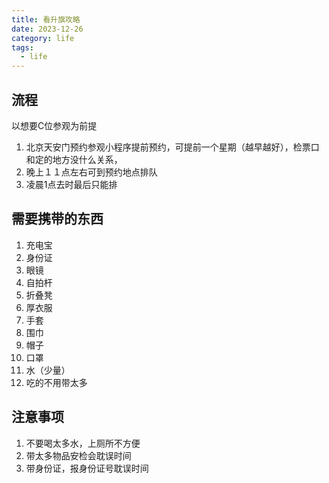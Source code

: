 ```yaml
---
title: 看升旗攻略
date: 2023-12-26
category: life
tags:
  - life
---
```


<!-- more -->

## 流程

以想要C位参观为前提

1. 北京天安门预约参观小程序提前预约，可提前一个星期（越早越好），检票口和定的地方没什么关系，
2. 晚上１１点左右可到预约地点排队
3. 凌晨1点去时最后只能排

## 需要携带的东西

1. 充电宝
2. 身份证
3. 眼镜
4. 自拍杆
5. 折叠凳
6. 厚衣服
7. 手套
8. 围巾
9. 帽子
10. 口罩
11. 水（少量）
12. 吃的不用带太多

## 注意事项

1. 不要喝太多水，上厕所不方便
2. 带太多物品安检会耽误时间
3. 带身份证，报身份证号耽误时间